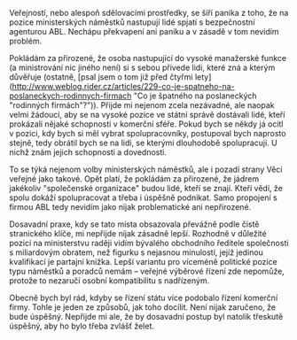 <!-- dcterms:identifier = riderweblog#250 -->
<!-- dcterms:title = Ministerstva ABL: v čem je problém? -->
<!-- dcterms:abstract = Veřejností, nebo alespoň sdělovacími prostředky, se šíří panika z toho, že na pozice ministerských náměstků nastupují lidé spjatí s bezpečnostní agenturou ABL. Nechápu překvapení ani paniku a v zásadě v tom nevidím problém. -->
<!-- np9:categoryId = 2 -->
<!-- x4w:category = Lidé a jiná zvěř -->
<!-- np9:authorId = 1 -->
<!-- np9:authorEmail = michal.valasek@altairis.cz -->
<!-- dcterms:creator = Michal Altair Valášek -->
<!-- dcterms:created = 2010-07-19T23:23:07.187+02:00 -->
<!-- dcterms:dateAccepted = 2010-07-19T23:23:07.89+02:00 -->

Veřejností, nebo alespoň sdělovacími prostředky, se šíří panika z toho, že na pozice ministerských náměstků nastupují lidé spjatí s bezpečnostní agenturou ABL. Nechápu překvapení ani paniku a v zásadě v tom nevidím problém.

Pokládám za přirozené, že osoba nastupující do vysoké manažerské funkce (a ministrování nic jiného není) si s sebou přivede lidi, které zná a kterým důvěřuje (ostatně, [psal jsem o tom již před čtyřmi lety](http://www.weblog.rider.cz/articles/229-co-je-spatneho-na-poslaneckych-rodinnych-firmach "Co je špatného na poslaneckých "rodinných firmách"?")). Přijde mi nejenom zcela nezávadné, ale naopak velmi žádoucí, aby se na vysoké pozice ve státní správě dostávali lidé, kteří prokázali nějaké schopnosti v komerční sféře. Pokud bych se někdy já ocitl v pozici, kdy bych si měl vybrat spolupracovníky, postupoval bych naprosto stejně, tedy obrátil bych se na lidi, se kterými dlouhodobě spolupracuji. U nichž znám jejich schopnosti a dovednosti.

To se týká nejenom volby ministerských náměstků, ale i pozadí strany Věci veřejné jako takové. Opět platí, že pokládám za přirozené, že jádrem jakékoliv "společenské organizace" budou lidé, kteří se znají. Kteří vědí, že spolu dokáží spolupracovat a třeba i úspěšně podnikat. Samo propojení s firmou ABL tedy nevidím jako nijak problematické ani nepřirozené.

Dosavadní praxe, kdy se tato místa obsazovala převážně podle čistě stranického klíče, mi nepřijde nijak zásadně lepší. Rozhodně v důležité pozici na ministerstvu raději vidím bývalého obchodního ředitele společnosti s miliardovým obratem, než figurku s nejasnou minulostí, jejíž jedinou kvalifikací je partajní knížka. Lepší variantu pro víceméně politické pozice typu náměstků a poradců nemám – veřejné výběrové řízení zde nepomůže, protože to nezaručí osobní kompatibilitu s nadřízeným.

Obecně bych byl rád, kdyby se řízení státu více podobalo řízení komerční firmy. Tohle je jeden ze způsobů, jak toho docílit. Není nijak zaručeno, že bude úspěšný. Nepřijde mi ale, že by dosavadní postup byl natolik třeskutě úspěšný, aby ho bylo třeba zvlášť želet.